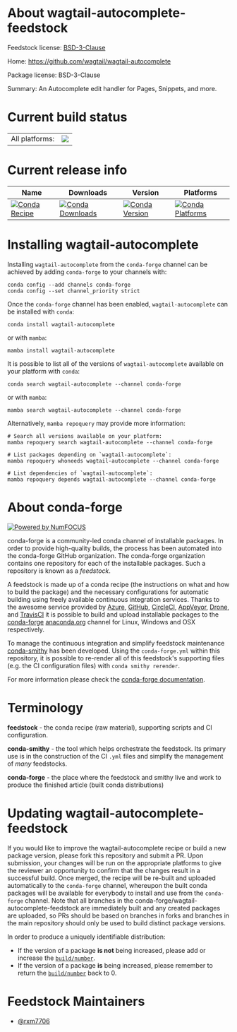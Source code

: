 About wagtail-autocomplete-feedstock
====================================

Feedstock license: [BSD-3-Clause](https://github.com/conda-forge/wagtail-autocomplete-feedstock/blob/main/LICENSE.txt)

Home: https://github.com/wagtail/wagtail-autocomplete

Package license: BSD-3-Clause

Summary: An Autocomplete edit handler for Pages, Snippets, and more.

Current build status
====================


<table><tr><td>All platforms:</td>
    <td>
      <a href="https://dev.azure.com/conda-forge/feedstock-builds/_build/latest?definitionId=21733&branchName=main">
        <img src="https://dev.azure.com/conda-forge/feedstock-builds/_apis/build/status/wagtail-autocomplete-feedstock?branchName=main">
      </a>
    </td>
  </tr>
</table>

Current release info
====================

| Name | Downloads | Version | Platforms |
| --- | --- | --- | --- |
| [![Conda Recipe](https://img.shields.io/badge/recipe-wagtail--autocomplete-green.svg)](https://anaconda.org/conda-forge/wagtail-autocomplete) | [![Conda Downloads](https://img.shields.io/conda/dn/conda-forge/wagtail-autocomplete.svg)](https://anaconda.org/conda-forge/wagtail-autocomplete) | [![Conda Version](https://img.shields.io/conda/vn/conda-forge/wagtail-autocomplete.svg)](https://anaconda.org/conda-forge/wagtail-autocomplete) | [![Conda Platforms](https://img.shields.io/conda/pn/conda-forge/wagtail-autocomplete.svg)](https://anaconda.org/conda-forge/wagtail-autocomplete) |

Installing wagtail-autocomplete
===============================

Installing `wagtail-autocomplete` from the `conda-forge` channel can be achieved by adding `conda-forge` to your channels with:

```
conda config --add channels conda-forge
conda config --set channel_priority strict
```

Once the `conda-forge` channel has been enabled, `wagtail-autocomplete` can be installed with `conda`:

```
conda install wagtail-autocomplete
```

or with `mamba`:

```
mamba install wagtail-autocomplete
```

It is possible to list all of the versions of `wagtail-autocomplete` available on your platform with `conda`:

```
conda search wagtail-autocomplete --channel conda-forge
```

or with `mamba`:

```
mamba search wagtail-autocomplete --channel conda-forge
```

Alternatively, `mamba repoquery` may provide more information:

```
# Search all versions available on your platform:
mamba repoquery search wagtail-autocomplete --channel conda-forge

# List packages depending on `wagtail-autocomplete`:
mamba repoquery whoneeds wagtail-autocomplete --channel conda-forge

# List dependencies of `wagtail-autocomplete`:
mamba repoquery depends wagtail-autocomplete --channel conda-forge
```


About conda-forge
=================

[![Powered by
NumFOCUS](https://img.shields.io/badge/powered%20by-NumFOCUS-orange.svg?style=flat&colorA=E1523D&colorB=007D8A)](https://numfocus.org)

conda-forge is a community-led conda channel of installable packages.
In order to provide high-quality builds, the process has been automated into the
conda-forge GitHub organization. The conda-forge organization contains one repository
for each of the installable packages. Such a repository is known as a *feedstock*.

A feedstock is made up of a conda recipe (the instructions on what and how to build
the package) and the necessary configurations for automatic building using freely
available continuous integration services. Thanks to the awesome service provided by
[Azure](https://azure.microsoft.com/en-us/services/devops/), [GitHub](https://github.com/),
[CircleCI](https://circleci.com/), [AppVeyor](https://www.appveyor.com/),
[Drone](https://cloud.drone.io/welcome), and [TravisCI](https://travis-ci.com/)
it is possible to build and upload installable packages to the
[conda-forge](https://anaconda.org/conda-forge) [anaconda.org](https://anaconda.org/)
channel for Linux, Windows and OSX respectively.

To manage the continuous integration and simplify feedstock maintenance
[conda-smithy](https://github.com/conda-forge/conda-smithy) has been developed.
Using the ``conda-forge.yml`` within this repository, it is possible to re-render all of
this feedstock's supporting files (e.g. the CI configuration files) with ``conda smithy rerender``.

For more information please check the [conda-forge documentation](https://conda-forge.org/docs/).

Terminology
===========

**feedstock** - the conda recipe (raw material), supporting scripts and CI configuration.

**conda-smithy** - the tool which helps orchestrate the feedstock.
                   Its primary use is in the construction of the CI ``.yml`` files
                   and simplify the management of *many* feedstocks.

**conda-forge** - the place where the feedstock and smithy live and work to
                  produce the finished article (built conda distributions)


Updating wagtail-autocomplete-feedstock
=======================================

If you would like to improve the wagtail-autocomplete recipe or build a new
package version, please fork this repository and submit a PR. Upon submission,
your changes will be run on the appropriate platforms to give the reviewer an
opportunity to confirm that the changes result in a successful build. Once
merged, the recipe will be re-built and uploaded automatically to the
`conda-forge` channel, whereupon the built conda packages will be available for
everybody to install and use from the `conda-forge` channel.
Note that all branches in the conda-forge/wagtail-autocomplete-feedstock are
immediately built and any created packages are uploaded, so PRs should be based
on branches in forks and branches in the main repository should only be used to
build distinct package versions.

In order to produce a uniquely identifiable distribution:
 * If the version of a package **is not** being increased, please add or increase
   the [``build/number``](https://docs.conda.io/projects/conda-build/en/latest/resources/define-metadata.html#build-number-and-string).
 * If the version of a package **is** being increased, please remember to return
   the [``build/number``](https://docs.conda.io/projects/conda-build/en/latest/resources/define-metadata.html#build-number-and-string)
   back to 0.

Feedstock Maintainers
=====================

* [@rxm7706](https://github.com/rxm7706/)

